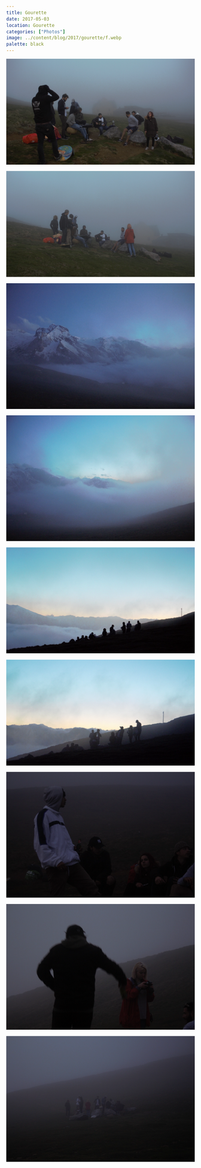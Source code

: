 ```yaml
---
title: Gourette
date: 2017-05-03
location: Gourette
categories: ["Photos"]
image: ../content/blog/2017/gourette/f.webp
palette: black
---
```


![](./b.webp)

![](./i.webp)

![](./a.webp)

![](./h.webp)

![](./e.webp)

![](./g.webp)

![](./d.webp)

![](./c.webp)

![](./f.webp)

